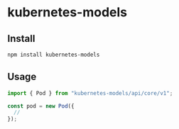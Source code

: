 # kubernetes-models

## Install

```sh
npm install kubernetes-models
```

## Usage

```js
import { Pod } from "kubernetes-models/api/core/v1";

const pod = new Pod({
  //
});
```
